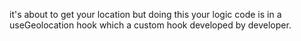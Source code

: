 it's about to get your location but doing this your logic code is in a useGeolocation hook which a custom hook developed by developer.
